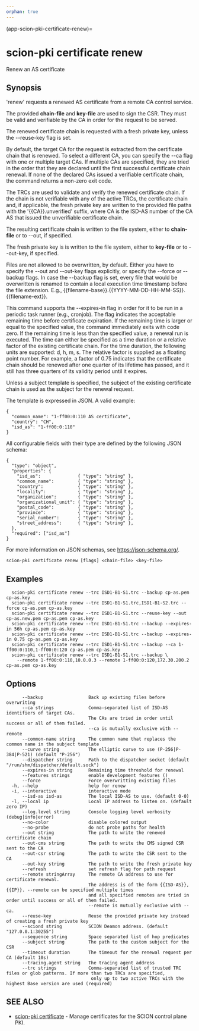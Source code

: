 ```yaml
---
orphan: true
---
```


(app-scion-pki-certificate-renew)=

# scion-pki certificate renew

Renew an AS certificate
## Synopsis

'renew' requests a renewed AS certificate from a remote CA control service.

The provided **chain-file** and **key-file** are used to sign the CSR. They must be
valid and verifiable by the CA in order for the request to be served.

The renewed certificate chain is requested with a fresh private key, unless the
--reuse-key flag is set.

By default, the target CA for the request is extracted from the certificate
chain that is renewed. To select a different CA, you can specify the --ca flag
with one or multiple target CAs. If multiple CAs are specified, they are tried
in the order that they are declared until the first successful certificate
chain renewal. If none of the declared CAs issued a verifiable certificate chain,
the command returns a non-zero exit code.

The TRCs are used to validate and verify the renewed certificate chain. If the
chain is not verifiable with any of the active TRCs, the certificate chain and,
if applicable, the fresh private key are written to the provided file paths with
the '{{CA}}.unverified' suffix, where CA is the ISD-AS number of the CA AS that
issued the unverifiable certificate chain.

The resulting certificate chain is written to the file system, either to
**chain-file** or to --out, if specified.

The fresh private key is is written to the file system, either to **key-file**
or to --out-key, if specified.

Files are not allowed to be overwritten, by default. Either you have to specify
the --out and --out-key flags explicitly, or specify the --force or --backup
flags. In case the --backup flag is set, every file that would be overwritten is
renamed to contain a local execution time timestamp before the file extension.
E.g., {{filename-base}}.{{YYYY-MM-DD-HH-MM-SS}}.{{filename-ext}}.

This command supports the --expires-in flag in order for it to be run in a
periodic task runner (e.g., cronjob). The flag indicates the acceptable remaining
time before certificate expiration. If the remaining time is larger or equal to
the specified value, the command immediately exits with code zero. If the
remaining time is less than the specified value, a renewal run is executed.
The time can either be specified as a time duration or a relative factor of the
existing certificate chain. For the time duration, the following units are
supported: d, h, m, s. The relative factor is supplied as a floating point
number. For example, a factor of 0.75 indicates that the certificate chain
should be renewed after one quarter of its lifetime has passed, and it still
has three quarters of its validity period until it expires.

Unless a subject template is specified, the subject of the existing certificate
chain is used as the subject for the renewal request.

The template is expressed in JSON. A valid example:

    {
      "common_name": "1-ff00:0:110 AS certificate",
      "country": "CH",
      "isd_as": "1-ff00:0:110"
    }

All configurable fields with their type are defined by the following JSON
schema:

    {
      "type": "object",
      "properties": {
        "isd_as":              { "type": "string" },
        "common_name":         { "type": "string" },
        "country":             { "type": "string" },
        "locality":            { "type": "string" },
        "organization":        { "type": "string" },
        "organizational_unit": { "type": "string" },
        "postal_code":         { "type": "string" },
        "province":            { "type": "string" },
        "serial_number":       { "type": "string" },
        "street_address":      { "type": "string" },
      },
      "required": ["isd_as"]
    }

For more information on JSON schemas, see <https://json-schema.org/>.


```
scion-pki certificate renew [flags] <chain-file> <key-file>
```
## Examples

```
  scion-pki certificate renew --trc ISD1-B1-S1.trc --backup cp-as.pem cp-as.key
  scion-pki certificate renew --trc ISD1-B1-S1.trc,ISD1-B1-S2.trc --force cp-as.pem cp-as.key
  scion-pki certificate renew --trc ISD1-B1-S1.trc --reuse-key --out cp-as.new.pem cp-as.pem cp-as.key
  scion-pki certificate renew --trc ISD1-B1-S1.trc --backup --expires-in 56h cp-as.pem cp-as.key
  scion-pki certificate renew --trc ISD1-B1-S1.trc --backup --expires-in 0.75 cp-as.pem cp-as.key
  scion-pki certificate renew --trc ISD1-B1-S1.trc --backup --ca 1-ff00:0:110,1-ff00:0:120 cp-as.pem cp-as.key
  scion-pki certificate renew --trc ISD1-B1-S1.trc --backup \
  	--remote 1-ff00:0:110,10.0.0.3 --remote 1-ff00:0:120,172.30.200.2 cp-as.pem cp-as.key

```
## Options

```
      --backup                 Back up existing files before overwriting
      --ca strings             Comma-separated list of ISD-AS identifiers of target CAs.
                               The CAs are tried in order until success or all of them failed.
                               --ca is mutually exclusive with --remote
      --common-name string     The common name that replaces the common name in the subject template
      --curve string           The elliptic curve to use (P-256|P-384|P-521) (default "P-256")
      --dispatcher string      Path to the dispatcher socket (default "/run/shm/dispatcher/default.sock")
      --expires-in string      Remaining time threshold for renewal
      --features strings       enable development features ()
      --force                  Force overwritting existing files
  -h, --help                   help for renew
  -i, --interactive            interactive mode
      --isd-as isd-as          The local ISD-AS to use. (default 0-0)
  -l, --local ip               Local IP address to listen on. (default zero IP)
      --log.level string       Console logging level verbosity (debug|info|error)
      --no-color               disable colored output
      --no-probe               do not probe paths for health
      --out string             The path to write the renewed certificate chain
      --out-cms string         The path to write the CMS signed CSR sent to the CA
      --out-csr string         The path to write the CSR sent to the CA
      --out-key string         The path to write the fresh private key
      --refresh                set refresh flag for path request
      --remote stringArray     The remote CA address to use for certificate renewal.
                               The address is of the form {{ISD-AS}},{{IP}}. --remote can be specified multiple times
                               and all specified remotes are tried in order until success or all of them failed.
                               --remote is mutually exclusive with --ca.
      --reuse-key              Reuse the provided private key instead of creating a fresh private key
      --sciond string          SCION Deamon address. (default "127.0.0.1:30255")
      --sequence string        Space separated list of hop predicates
      --subject string         The path to the custom subject for the CSR
      --timeout duration       The timeout for the renewal request per CA (default 10s)
      --tracing.agent string   The tracing agent address
      --trc strings            Comma-separated list of trusted TRC files or glob patterns. If more than two TRCs are specified,
                                only up to two active TRCs with the highest Base version are used (required)
```
## SEE ALSO

* [scion-pki certificate](scion-pki_certificate.md)	 - Manage certificates for the SCION control plane PKI.

